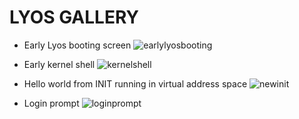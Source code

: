 LYOS GALLERY
===========

* Early Lyos booting screen
![earlylyosbooting][1]



* Early kernel shell
![kernelshell][2]

* Hello world from INIT running in virtual address space
![newinit][3]

* Login prompt
![loginprompt][4]


  [1]: http://jimx.1x.net/images/screenshot-0.png
  [2]: http://jimx.1x.net/images/screenshot-1.png
  [3]: http://jimx.1x.net/images/screenshot-2.png
  [4]: http://jimx.1x.net/images/screenshot-3.png

